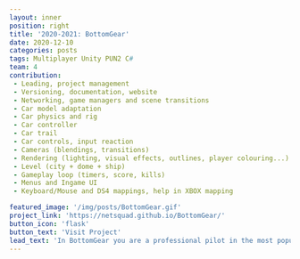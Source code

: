 ```yaml
---
layout: inner
position: right
title: '2020-2021: BottomGear'
date: 2020-12-10
categories: posts
tags: Multiplayer Unity PUN2 C# 
team: 4
contribution: 
 - Leading, project management
 - Versioning, documentation, website
 - Networking, game managers and scene transitions
 - Car model adaptation
 - Car physics and rig
 - Car controller
 - Car trail
 - Car controls, input reaction
 - Cameras (blendings, transitions)
 - Rendering (lighting, visual effects, outlines, player colouring...)
 - Level (city + dome + ship)
 - Gameplay loop (timers, score, kills)
 - Menus and Ingame UI
 - Keyboard/Mouse and DS4 mappings, help in XBOX mapping

featured_image: '/img/posts/BottomGear.gif'
project_link: 'https://netsquad.github.io/BottomGear/'
button_icon: 'flask'
button_text: 'Visit Project'
lead_text: 'In BottomGear you are a professional pilot in the most popular racing show in the world. Take control of the BattleRoller and face off against 5 other players in online battles to show the world who is the champion!'
---
```

